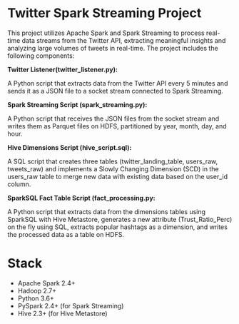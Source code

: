 # Twitter Spark Streaming Project



This project utilizes Apache Spark and Spark Streaming to process real-time data streams from the Twitter API, extracting meaningful insights and analyzing large volumes of tweets in real-time. The project includes the following components:






**Twitter Listener(twitter_listener.py):**


A Python script that extracts data from the Twitter API every 5 minutes and sends it as a JSON file to a socket stream connected to Spark Streaming.

**Spark Streaming Script (spark_streaming.py):**

A Python script that receives the JSON files from the socket stream and writes them as Parquet files on HDFS, partitioned by year, month, day, and hour.

**Hive Dimensions Script (hive_script.sql):**

A SQL script that creates three tables (twitter_landing_table, users_raw, tweets_raw) and implements a Slowly Changing Dimension (SCD) in the users_raw table to merge new data with existing data based on the user_id column.

**SparkSQL Fact Table Script (fact_processing.py:**

A Python script that extracts data from the dimensions tables using SparkSQL with Hive Metastore, generates a new attribute (Trust_Ratio_Perc) on the fly using SQL, extracts popular hashtags as a dimension, and writes the processed data as a table on HDFS.

# Stack

- Apache Spark 2.4+
- Hadoop 2.7+
- Python 3.6+
- PySpark 2.4+ (for Spark Streaming)
- Hive 2.3+ (for Hive Metastore)



